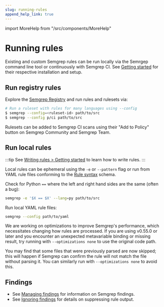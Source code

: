 ```yaml
---
slug: running-rules
append_help_link: true
---
```


import MoreHelp from "/src/components/MoreHelp"

# Running rules

Existing and custom Semgrep rules can be run locally via the Semrgep command line tool or continuously with Semgrep CI. See [Getting started](getting-started.md) for their respective installation and setup.


## Run registry rules

Explore the [Semgrep Registry](https://semgrep.dev/explore) and run rules and rulesets via:

```sh
# Run a ruleset with rules for many languages using --config
$ semgrep --config=<ruleset-id> path/to/src
$ semgrep --config p/ci path/to/src
```

Rulesets can be added to Semgrep CI scans using their "Add to Policy" button on Semgrep Community and Semgrep Team.

## Run local rules

:::tip
See [Writing rules > Getting started](writing-rules/overview.md) to learn how to write rules.
:::

Local rules can be ephemeral using the `-e` or `--pattern` flag or run from YAML rule files conforming to the [Rule syntax](writing-rules/rule-syntax.md) schema.

Check for Python `==` where the left and right hand sides are the same (often a bug): 

```sh
semgrep -e '$X == $X' --lang=py path/to/src
```

Run local YAML rule files:
```sh
semgrep --config path/to/yaml
```

We are working on optimizations to improve Semgrep's performance, which necessitates changing how rules are processed. If you are using v0.55.0 or later and you encounter an unexpected metavariable binding or missing result, try running with `--optimizations none` to use the original code path. 

You may find that some files that were previously parsed are now skipped; this will happen if Semgrep can confirm the rule will not match the file without parsing it. You can similarly run with `--optimizations none` to avoid this.

## Findings

* See [Managing findings](managing-findings.md) for information on Semgrep findings.
* See [Ignoring findings](ignoring-findings.md) for details on suppressing rule output.

<MoreHelp />